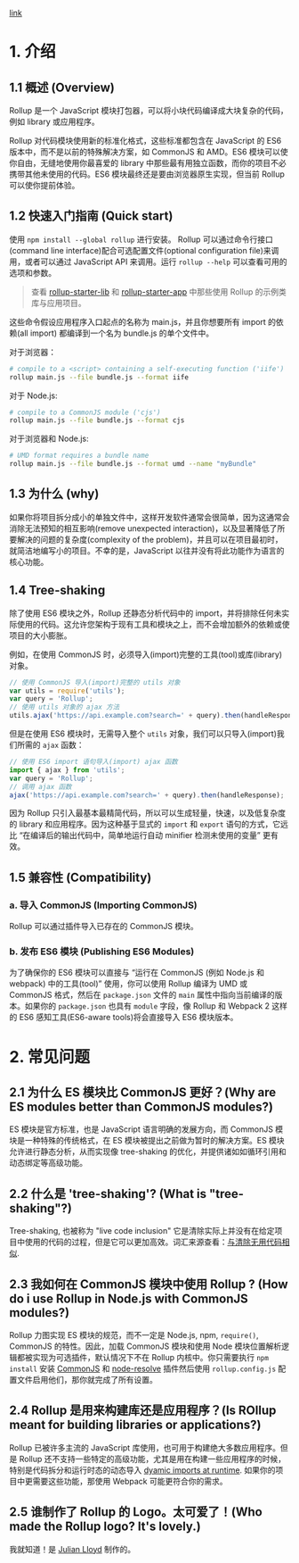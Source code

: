 [link](https://rollupjs.org/guide/zh)

# 1. 介绍

## 1.1 概述 (Overview)

Rollup 是一个 JavaScript 模块打包器，可以将小块代码编译成大块复杂的代码，例如 library 或应用程序。

Rollup 对代码模块使用新的标准化格式，这些标准都包含在 JavaScript 的 ES6 版本中，而不是以前的特殊解决方案，如 CommonJS 和 AMD。ES6 模块可以使你自由，无缝地使用你最喜爱的 library 中那些最有用独立函数，而你的项目不必携带其他未使用的代码。ES6 模块最终还是要由浏览器原生实现，但当前 Rollup 可以使你提前体验。

## 1.2 快速入门指南 (Quick start)

使用 `npm install --global rollup` 进行安装。 Rollup 可以通过命令行接口(command line interface)配合可选配置文件(optional configuration file)来调用，或者可以通过 JavaScript API 来调用。运行 `rollup --help` 可以查看可用的选项和参数。

> 查看 [rollup-starter-lib](https://github.com/rollup/rollup-starter-lib) 和 [rollup-starter-app](https://github.com/rollup/rollup-starter-app) 中那些使用 Rollup 的示例类库与应用项目。

这些命令假设应用程序入口起点的名称为 main.js，并且你想要所有 import 的依赖(all import) 都编译到一个名为 bundle.js 的单个文件中。

对于浏览器：

```sh
# compile to a <script> containing a self-executing function ('iife')
rollup main.js --file bundle.js --format iife
```

对于 Node.js:

```sh
# compile to a CommonJS module ('cjs')
rollup main.js --file bundle.js --format cjs
```

对于浏览器和 Node.js:

```sh
# UMD format requires a bundle name
rollup main.js --file bundle.js --format umd --name "myBundle"
```

## 1.3 为什么 (why)

如果你将项目拆分成小的单独文件中，这样开发软件通常会很简单，因为这通常会消除无法预知的相互影响(remove unexpected interaction)，以及显著降低了所要解决的问题的复杂度(complexity of the problem)，并且可以在项目最初时，就简洁地编写小的项目。不幸的是，JavaScript 以往并没有将此功能作为语言的核心功能。

## 1.4 Tree-shaking

除了使用 ES6 模块之外，Rollup 还静态分析代码中的 import，并将排除任何未实际使用的代码。这允许您架构于现有工具和模块之上，而不会增加额外的依赖或使项目的大小膨胀。

例如，在使用 CommonJS 时，必须导入(import)完整的工具(tool)或库(library)对象。

```js
// 使用 CommonJS 导入(import)完整的 utils 对象
var utils = require('utils');
var query = 'Rollup';
// 使用 utils 对象的 ajax 方法
utils.ajax('https://api.example.com?search=' + query).then(handleResponse);
```

但是在使用 ES6 模块时，无需导入整个 `utils` 对象，我们可以只导入(import)我们所需的 `ajax` 函数：

```js
// 使用 ES6 import 语句导入(import) ajax 函数
import { ajax } from 'utils';
var query = 'Rollup';
// 调用 ajax 函数
ajax('https://api.example.com?search=' + query).then(handleResponse);
```

因为 Rollup 只引入最基本最精简代码，所以可以生成轻量，快速，以及低复杂度的 library 和应用程序。因为这种基于显式的 `import` 和 `export` 语句的方式，它远比 “在编译后的输出代码中，简单地运行自动 minifier 检测未使用的变量” 更有效。

## 1.5 兼容性 (Compatibility)

### a. 导入 CommonJS (Importing CommonJS)

Rollup 可以通过插件导入已存在的 CommonJS 模块。

### b. 发布 ES6 模块 (Publishing ES6 Modules)

为了确保你的 ES6 模块可以直接与 “运行在 CommonJS (例如 Node.js 和 webpack) 中的工具(tool)” 使用，你可以使用 Rollup 编译为 UMD 或 CommonJS 格式，然后在 `package.json` 文件的 `main` 属性中指向当前编译的版本。如果你的 `package.json` 也具有 `module` 字段，像 Rollup 和 Webpack 2 这样的 ES6 感知工具(ES6-aware tools)将会直接导入 ES6 模块版本。

# 2. 常见问题

## 2.1 为什么 ES 模块比 CommonJS 更好？(Why are ES modules better than CommonJS modules?)

ES 模块是官方标准，也是 JavaScript 语言明确的发展方向，而 CommonJS 模块是一种特殊的传统格式，在 ES 模块被提出之前做为暂时的解决方案。ES 模块允许进行静态分析，从而实现像 tree-shaking 的优化，并提供诸如如循环引用和动态绑定等高级功能。

## 2.2 什么是 'tree-shaking'? (What is "tree-shaking"?)

Tree-shaking, 也被称为 "live code inclusion" 它是清除实际上并没有在给定项目中使用的代码的过程，但是它可以更加高效。词汇来源查看：[与清除无用代码相似](https://medium.com/@Rich_Harris/tree-shaking-versus-dead-code-elimination-d3765df85c80#.jnypozs9n).

## 2.3 我如何在 CommonJS 模块中使用 Rollup ? (How do i use Rollup in Node.js with CommonJS modules?)

Rollup 力图实现 ES 模块的规范，而不一定是 Node.js, npm, `require()`, CommonJS 的特性。因此，加载 CommonJS 模块和使用 Node 模块位置解析逻辑都被实现为可选插件，默认情况下不在 Rollup 内核中。你只需要执行 `npm install` 安装 [CommonJS](https://github.com/rollup/rollup-plugin-commonjs) 和 [node-resolve](https://github.com/rollup/rollup-plugin-node-resolve) 插件然后使用 `rollup.config.js` 配置文件启用他们，那你就完成了所有设置。

## 2.4 Rollup 是用来构建库还是应用程序？(Is ROllup meant for building libraries or applications?)

Rollup 已被许多主流的 JavaScript 库使用，也可用于构建绝大多数应用程序。但是 Rollup 还不支持一些特定的高级功能，尤其是用在构建一些应用程序的时候，特别是代码拆分和运行时态的动态导入 [dyamic imports at runtime](https://github.com/tc39/proposal-dynamic-import). 如果你的项目中更需要这些功能，那使用 Webpack 可能更符合你的需求。

## 2.5 谁制作了 Rollup 的 Logo。太可爱了！(Who made the Rollup logo? It's lovely.)

我就知道！是 [Julian Lloyd](https://twitter.com/jlmakes) 制作的。

